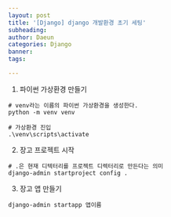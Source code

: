 ```yaml
---
layout: post
title: '[Django] django 개발환경 초기 세팅'
subheading: 
author: Daeun
categories: Django
banner:
tags: 

---
```


1. 파이썬 가상환경 만들기
```
# venv라는 이름의 파이썬 가상환경을 생성한다.
python -m venv venv

# 가상환경 진입
.\venv\scripts\activate
```

2. 장고 프로젝트 시작
```
# .은 현재 디텍터리를 프로젝트 디렉터리로 만든다는 의미
django-admin startproject config .
```

3. 장고 앱 만들기
```
django-admin startapp 앱이름
```